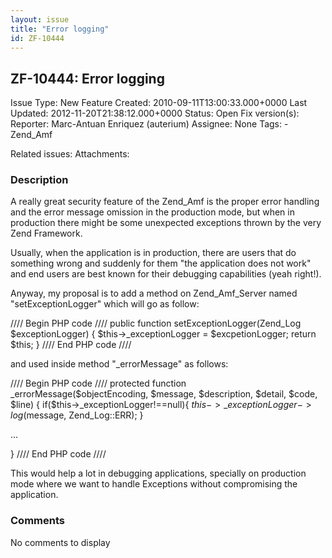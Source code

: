 ```yaml
---
layout: issue
title: "Error logging"
id: ZF-10444
---
```


ZF-10444: Error logging
-----------------------

 Issue Type: New Feature Created: 2010-09-11T13:00:33.000+0000 Last Updated: 2012-11-20T21:38:12.000+0000 Status: Open Fix version(s): 
 Reporter:  Marc-Antuan Enriquez (auterium)  Assignee:  None  Tags: - Zend\_Amf
 
 Related issues: 
 Attachments: 
### Description

A really great security feature of the Zend\_Amf is the proper error handling and the error message omission in the production mode, but when in production there might be some unexpected exceptions thrown by the very Zend Framework.

Usually, when the application is in production, there are users that do something wrong and suddenly for them "the application does not work" and end users are best known for their debugging capabilities (yeah right!).

Anyway, my proposal is to add a method on Zend\_Amf\_Server named "setExceptionLogger" which will go as follow:

//// Begin PHP code //// public function setExceptionLogger(Zend\_Log $exceptionLogger) { $this->\_exceptionLogger = $excpetionLogger; return $this; } //// End PHP code ////

and used inside method "\_errorMessage" as follows:

//// Begin PHP code //// protected function \_errorMessage($objectEncoding, $message, $description, $detail, $code, $line) { if($this->\_exceptionLogger!==null){ $this->\_exceptionLogger->log($message, Zend\_Log::ERR); }

...

} //// End PHP code ////

This would help a lot in debugging applications, specially on production mode where we want to handle Exceptions without compromising the application.

 

 

### Comments

No comments to display
